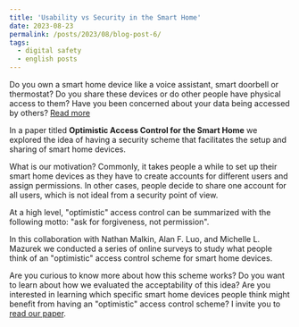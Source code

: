 ```yaml
---
title: 'Usability vs Security in the Smart Home'
date: 2023-08-23
permalink: /posts/2023/08/blog-post-6/
tags:
  - digital safety
  - english posts
---
```


Do you own a smart home device like a voice assistant, smart doorbell or thermostat? Do you share these devices or do other people have physical access to them? Have you been concerned about your data being accessed by others? [Read more](https://juliopovedacs.github.io/posts/2023/08/blog-post-6/)

In a paper titled **Optimistic Access Control for the Smart Home** we explored the idea of having a security scheme that facilitates the setup and sharing of smart home devices.

What is our motivation? Commonly, it takes people a while to set up their smart home devices as they have to create accounts for different users and assign permissions. In other cases, people decide to share one account for all users, which is not ideal from a security point of view.

At a high level, "optimistic" access control can be summarized with the following motto: "ask for forgiveness, not permission".

In this collaboration with Nathan Malkin, Alan F. Luo, and Michelle L. Mazurek we conducted a series of online surveys to study what people think of an "optimistic" access control scheme for smart home devices.

Are you curious to know more about how this scheme works? Do you want to learn about how we evaluated the acceptability of this idea? Are you interested in learning which specific smart home devices people think might benefit from having an "optimistic" access control scheme? I invite you to [read our paper](https://obj.umiacs.umd.edu/ieeesp23/Optimistic_Access).
